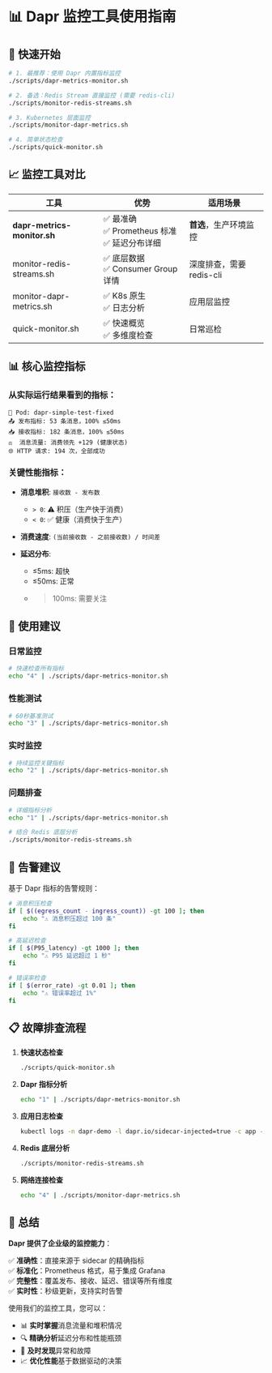 # 📊 Dapr 监控工具使用指南

## 🚀 快速开始

```bash
# 1. 最推荐：使用 Dapr 内置指标监控
./scripts/dapr-metrics-monitor.sh

# 2. 备选：Redis Stream 直接监控 (需要 redis-cli)
./scripts/monitor-redis-streams.sh

# 3. Kubernetes 层面监控
./scripts/monitor-dapr-metrics.sh

# 4. 简单状态检查
./scripts/quick-monitor.sh
```

## 📈 监控工具对比

| 工具 | 优势 | 适用场景 |
|------|------|----------|
| **dapr-metrics-monitor.sh** | ✅ 最准确<br>✅ Prometheus 标准<br>✅ 延迟分布详细 | **首选**，生产环境监控 |
| monitor-redis-streams.sh | ✅ 底层数据<br>✅ Consumer Group 详情 | 深度排查，需要 redis-cli |
| monitor-dapr-metrics.sh | ✅ K8s 原生<br>✅ 日志分析 | 应用层监控 |
| quick-monitor.sh | ✅ 快速概览<br>✅ 多维度检查 | 日常巡检 |

## 📊 核心监控指标

### 从实际运行结果看到的指标：

```
📱 Pod: dapr-simple-test-fixed
📤 发布指标: 53 条消息，100% ≤50ms
📥 接收指标: 182 条消息，100% ≤50ms  
⚖️  消息流量: 消费领先 +129 (健康状态)
🌐 HTTP 请求: 194 次，全部成功
```

### 关键性能指标：

- **消息堆积**: `接收数 - 发布数` 
  - `> 0`: ⚠️ 积压（生产快于消费）
  - `< 0`: ✅ 健康（消费快于生产）
  
- **消费速度**: `(当前接收数 - 之前接收数) / 时间差`

- **延迟分布**: 
  - ≤5ms: 超快
  - ≤50ms: 正常  
  - >100ms: 需要关注

## 🎯 使用建议

### 日常监控
```bash
# 快速检查所有指标
echo "4" | ./scripts/dapr-metrics-monitor.sh
```

### 性能测试
```bash  
# 60秒基准测试
echo "3" | ./scripts/dapr-metrics-monitor.sh
```

### 实时监控
```bash
# 持续监控关键指标
echo "2" | ./scripts/dapr-metrics-monitor.sh
```

### 问题排查
```bash
# 详细指标分析
echo "1" | ./scripts/dapr-metrics-monitor.sh

# 结合 Redis 底层分析
./scripts/monitor-redis-streams.sh
```

## 🚨 告警建议

基于 Dapr 指标的告警规则：

```bash
# 消息积压检查
if [ $((egress_count - ingress_count)) -gt 100 ]; then
    echo "⚠️ 消息积压超过 100 条"
fi

# 高延迟检查  
if [ $(P95_latency) -gt 1000 ]; then
    echo "⚠️ P95 延迟超过 1 秒"
fi

# 错误率检查
if [ $(error_rate) -gt 0.01 ]; then
    echo "⚠️ 错误率超过 1%"
fi
```

## 📋 故障排查流程

1. **快速状态检查**
   ```bash
   ./scripts/quick-monitor.sh
   ```

2. **Dapr 指标分析**  
   ```bash
   echo "1" | ./scripts/dapr-metrics-monitor.sh
   ```

3. **应用日志检查**
   ```bash
   kubectl logs -n dapr-demo -l dapr.io/sidecar-injected=true -c app -f
   ```

4. **Redis 底层分析**
   ```bash
   ./scripts/monitor-redis-streams.sh
   ```

5. **网络连接检查**
   ```bash
   echo "4" | ./scripts/monitor-dapr-metrics.sh
   ```

## 🎉 总结

**Dapr 提供了企业级的监控能力**：

✅ **准确性**：直接来源于 sidecar 的精确指标  
✅ **标准化**：Prometheus 格式，易于集成 Grafana  
✅ **完整性**：覆盖发布、接收、延迟、错误等所有维度  
✅ **实时性**：秒级更新，支持实时告警  

使用我们的监控工具，您可以：
- 📊 **实时掌握**消息流量和堆积情况
- 🔍 **精确分析**延迟分布和性能瓶颈  
- 🚨 **及时发现**异常和故障
- 📈 **优化性能**基于数据驱动的决策 